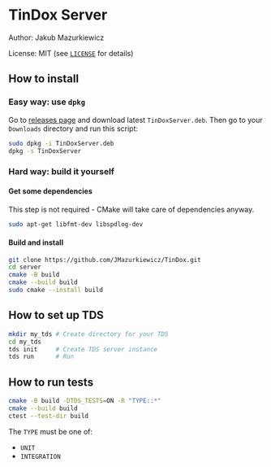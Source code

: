 # TinDox Server

Author: Jakub Mazurkiewicz

License: MIT (see [`LICENSE`](https://github.com/JMazurkiewicz/TinDox/blob/main/LICENSE) for details)

## How to install

### Easy way: use `dpkg`

Go to [releases page](https://github.com/JMazurkiewicz/TinDox/releases) and download latest `TinDoxServer.deb`. Then go to your `Downloads` directory and run this script:

```sh
sudo dpkg -i TinDoxServer.deb
dpkg -s TinDoxServer
```

### Hard way: build it yourself

#### Get some dependencies

This step is not required - CMake will take care of dependencies anyway.

```sh
sudo apt-get libfmt-dev libspdlog-dev
```

#### Build and install

```sh
git clone https://github.com/JMazurkiewicz/TinDox.git
cd server
cmake -B build
cmake --build build
sudo cmake --install build
```

## How to set up TDS

```sh
mkdir my_tds # Create directory for your TDS
cd my_tds
tds init     # Create TDS server instance
tds run      # Run
```

## How to run tests

```sh
cmake -B build -DTDS_TESTS=ON -R "TYPE::*"
cmake --build build
ctest --test-dir build
```

The `TYPE` must be one of:

* `UNIT`
* `INTEGRATION`
